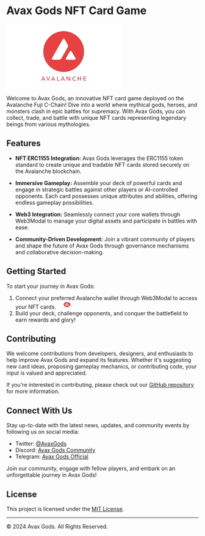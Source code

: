 # Avax Gods NFT Card Game

![Avalanche Logo](https://github.com/niy42/nft_card_game/blob/main/client/src/assets/avax_re.png)

Welcome to Avax Gods, an innovative NFT card game deployed on the Avalanche Fuji C-Chain! Dive into a world where mythical gods, heroes, and monsters clash in epic battles for supremacy. With Avax Gods, you can collect, trade, and battle with unique NFT cards representing legendary beings from various mythologies.

## Features

- **NFT ERC1155 Integration:** Avax Gods leverages the ERC1155 token standard to create unique and tradable NFT cards stored securely on the Avalanche blockchain.

- **Immersive Gameplay:** Assemble your deck of powerful cards and engage in strategic battles against other players or AI-controlled opponents. Each card possesses unique attributes and abilities, offering endless gameplay possibilities.

- **Web3 Integration:** Seamlessly connect your core wallets through Web3Modal to manage your digital assets and participate in battles with ease.

- **Community-Driven Development:** Join a vibrant community of players and shape the future of Avax Gods through governance mechanisms and collaborative decision-making.

## Getting Started

To start your journey in Avax Gods:

<!--1. Visit our [website](https://avaxgods.com) to create an account and download the game client.-->
1. Connect your preferred Avalanche wallet through Web3Modal to access your NFT cards. <img src=https://github.com/niy42/nft_card_game/blob/main/client/src/assets/avax_re.png width=50px height=20px/>
2. Build your deck, challenge opponents, and conquer the battlefield to earn rewards and glory! 


## Contributing

We welcome contributions from developers, designers, and enthusiasts to help improve Avax Gods and expand its features. Whether it's suggesting new card ideas, proposing gameplay mechanics, or contributing code, your input is valued and appreciated.

If you're interested in contributing, please check out our [GitHub repository](https://github.com/AvaxGods) for more information.

## Connect With Us

Stay up-to-date with the latest news, updates, and community events by following us on social media:

- Twitter: [@AvaxGods](https://twitter.com/AvaxGods)
- Discord: [Avax Gods Community](https://discord.gg/AvaxGods)
- Telegram: [Avax Gods Official](https://t.me/AvaxGodsOfficial)

Join our community, engage with fellow players, and embark on an unforgettable journey in Avax Gods!

## License

This project is licensed under the [MIT License](LICENSE).

---

© 2024 Avax Gods. All Rights Reserved.
